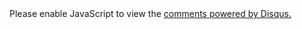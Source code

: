 <div id="disqus_thread"></div>
<script>
/**
* RECOMMENDED CONFIGURATION VARIABLES: EDIT AND UNCOMMENT THE SECTION BELOW TO INSERT DYNAMIC VALUES FROM YOUR PLATFORM OR CMS.
* LEARN WHY DEFINING THESE VARIABLES IS IMPORTANT: https://disqus.com/admin/universalcode/#configuration-variables
*/

var disqus_config = function () {
  this.page.url        = "{{page.url | prepend: site.baseurl | prepend: site.url}}"; // Replace PAGE_URL with your page's canonical URL variable
  {% if include.PAGE_IDENTIFIER %}
  this.page.identifier = {{include.PAGE_IDENTIFIER}}; // Replace PAGE_IDENTIFIER with your page's unique identifier variable
  {% endif %}
};

(function() { // DON'T EDIT BELOW THIS LINE
var d = document, s = d.createElement('script');

s.src = '//notionparallax.disqus.com/embed.js';

s.setAttribute('data-timestamp', +new Date());
(d.head || d.body).appendChild(s);
})();
</script>
<noscript>Please enable JavaScript to view the <a href="https://disqus.com/?ref_noscript" rel="nofollow">comments powered by Disqus.</a></noscript>